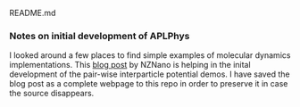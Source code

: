README.md

### Notes on initial development of APLPhys

I looked around a few places to find simple examples of molecular dynamics implementations. This [blog post](http://nznano.blogspot.com/2017/11/molecular-dynamics-in-python.html) by NZNano is helping in the inital development of the pair-wise interparticle potential demos. I have saved the blog post as a complete webpage to this repo in order to preserve it in case the source disappears.